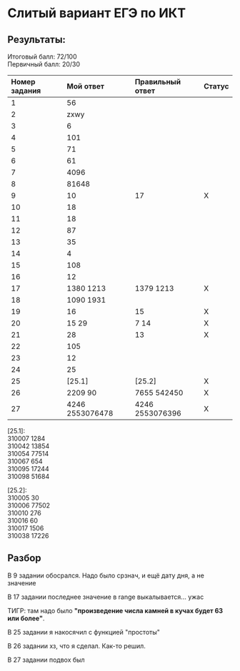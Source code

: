 # Слитый вариант ЕГЭ по ИКТ
## Результаты:  
Итоговый балл: 72/100  
Первичный балл: 20/30

| Номер задания | Мой ответ | Правильный ответ | Статус |
|:--|:--|:--|:--|
| 1 | 56 |  |  |
| 2 | zxwy |  |  |
| 3 | 6 |  |  |
| 4 | 101 |  |  |
| 5 | 71 |  |  |
| 6 | 61 |  |  |
| 7 | 4096 |  |  |
| 8 | 81648 |  |  |
| 9 | 10 | 17 | X |
| 10 | 18 |  |  |
| 11 | 18 |  |  |
| 12 | 87 |  |  |
| 13 | 35 |  |  |
| 14 | 4 |  |  |
| 15 | 108 |  |  |
| 16 | 12 |  |  |
| 17 | 1380 1213 | 1379 1213 | X |
| 18 | 1090 1931 |  |  |
| 19 | 16 | 15 | X |
| 20 | 15 29 | 7 14 | X |
| 21 | 28 | 13 | X |
| 22 | 105 |  |  |
| 23 | 12 |  |  |
| 24 | 25 |  |  |
| 25 | [25.1] | [25.2] | X |
| 26 | 2209 90 | 7655 542450 | X |
| 27 | 4246 2553076478 | 4246 2553076396 | X |

[25.1]:  
310007 1284  
310042 13854  
310054 77514  
310067 654  
310095 17244  
310098 51684  

[25.2]:  
310005 30  
310006 77502  
310010 276  
310016 60  
310017 1506  
310038 17226  

## Разбор
В 9 задании обосрался. Надо было срзнач, и ещё дату дня, а не значение

В 17 задании последнее значение в range выкалывается... ужас

ТИГР: там надо было __"произведение числа камней в кучах будет 63 или более"__.

В 25 задании я накосячил с функцией "простоты"

В 26 задании хз, что я сделал. Как-то решил.

В 27 задании подвох был
